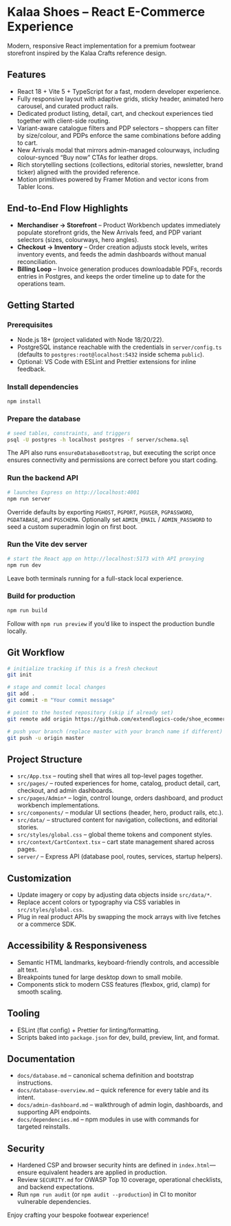 # Kalaa Shoes – React E-Commerce Experience

Modern, responsive React implementation for a premium footwear storefront inspired by the Kalaa Crafts reference design.

## Features

- React 18 + Vite 5 + TypeScript for a fast, modern developer experience.
- Fully responsive layout with adaptive grids, sticky header, animated hero carousel, and curated product rails.
- Dedicated product listing, detail, cart, and checkout experiences tied together with client-side routing.
- Variant-aware catalogue filters and PDP selectors – shoppers can filter by size/colour, and PDPs enforce the same combinations before adding to cart.
- New Arrivals modal that mirrors admin-managed colourways, including colour-synced “Buy now” CTAs for leather drops.
- Rich storytelling sections (collections, editorial stories, newsletter, brand ticker) aligned with the provided reference.
- Motion primitives powered by Framer Motion and vector icons from Tabler Icons.

## End-to-End Flow Highlights

- **Merchandiser → Storefront** – Product Workbench updates immediately populate storefront grids, the New Arrivals feed, and PDP variant selectors (sizes, colourways, hero angles).
- **Checkout → Inventory** – Order creation adjusts stock levels, writes inventory events, and feeds the admin dashboards without manual reconciliation.
- **Billing Loop** – Invoice generation produces downloadable PDFs, records entries in Postgres, and keeps the order timeline up to date for the operations team.

## Getting Started

### Prerequisites

- Node.js 18+ (project validated with Node 18/20/22).
- PostgreSQL instance reachable with the credentials in `server/config.ts` (defaults to `postgres:root@localhost:5432` inside schema `public`).
- Optional: VS Code with ESLint and Prettier extensions for inline feedback.

### Install dependencies

```bash
npm install
```

### Prepare the database

```bash
# seed tables, constraints, and triggers
psql -U postgres -h localhost postgres -f server/schema.sql
```

The API also runs `ensureDatabaseBootstrap`, but executing the script once ensures connectivity and permissions are correct before you start coding.

### Run the backend API

```bash
# launches Express on http://localhost:4001
npm run server
```

Override defaults by exporting `PGHOST`, `PGPORT`, `PGUSER`, `PGPASSWORD`, `PGDATABASE`, and `PGSCHEMA`. Optionally set `ADMIN_EMAIL` / `ADMIN_PASSWORD` to seed a custom superadmin login on first boot.

### Run the Vite dev server

```bash
# start the React app on http://localhost:5173 with API proxying
npm run dev
```

Leave both terminals running for a full-stack local experience.

### Build for production

```bash
npm run build
```

Follow with `npm run preview` if you’d like to inspect the production bundle locally.

## Git Workflow

```bash
# initialize tracking if this is a fresh checkout
git init

# stage and commit local changes
git add .
git commit -m "Your commit message"

# point to the hosted repository (skip if already set)
git remote add origin https://github.com/extendlogics-code/shoe_ecommerce.git

# push your branch (replace master with your branch name if different)
git push -u origin master
```

## Project Structure

- `src/App.tsx` – routing shell that wires all top-level pages together.
- `src/pages/` – routed experiences for home, catalog, product detail, cart, checkout, and admin dashboards.
- `src/pages/Admin*` – login, control lounge, orders dashboard, and product workbench implementations.
- `src/components/` – modular UI sections (header, hero, product rails, etc.).
- `src/data/` – structured content for navigation, collections, and editorial stories.
- `src/styles/global.css` – global theme tokens and component styles.
- `src/context/CartContext.tsx` – cart state management shared across pages.
- `server/` – Express API (database pool, routes, services, startup helpers).

## Customization

- Update imagery or copy by adjusting data objects inside `src/data/*`.
- Replace accent colors or typography via CSS variables in `src/styles/global.css`.
- Plug in real product APIs by swapping the mock arrays with live fetches or a commerce SDK.

## Accessibility & Responsiveness

- Semantic HTML landmarks, keyboard-friendly controls, and accessible alt text.
- Breakpoints tuned for large desktop down to small mobile.
- Components stick to modern CSS features (flexbox, grid, clamp) for smooth scaling.

## Tooling

- ESLint (flat config) + Prettier for linting/formatting.
- Scripts baked into `package.json` for dev, build, preview, lint, and format.

## Documentation

- `docs/database.md` – canonical schema definition and bootstrap instructions.
- `docs/database-overview.md` – quick reference for every table and its intent.
- `docs/admin-dashboard.md` – walkthrough of admin login, dashboards, and supporting API endpoints.
- `docs/dependencies.md` – npm modules in use with commands for targeted reinstalls.

## Security

- Hardened CSP and browser security hints are defined in `index.html`—ensure equivalent headers are applied in production.
- Review `SECURITY.md` for OWASP Top 10 coverage, operational checklists, and backend expectations.
- Run `npm run audit` (or `npm audit --production`) in CI to monitor vulnerable dependencies.

Enjoy crafting your bespoke footwear experience!
